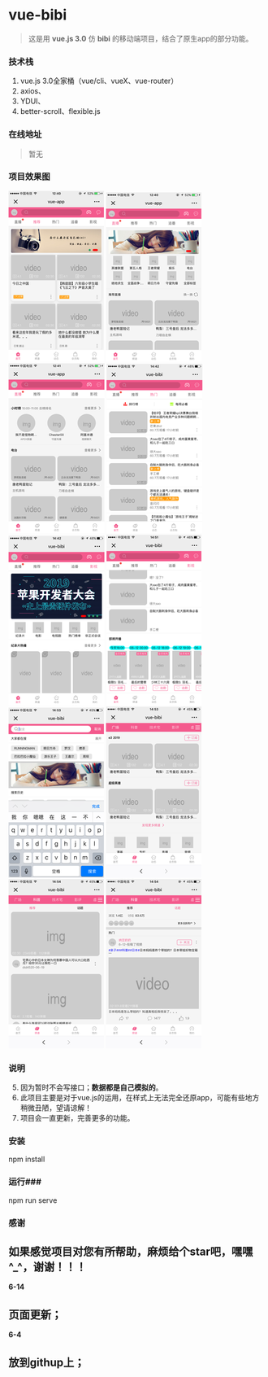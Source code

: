 # vue-bibi #

> 这是用 **vue.js 3.0** 仿 **bibi** 的移动端项目，结合了原生app的部分功能。

### 技术栈 ###
 1. vue.js 3.0全家桶（vue/cli、vueX、vue-router）
 2. axios、
 3. YDUI、
 4. better-scroll、flexible.js

### 在线地址 ###
> 暂无

### 项目效果图 ###
![加载错误，请在src/assets/image中查看](./src/assets/image/展示-1.png)  ![加载错误，请在src/assets/image中查看](./src/assets/image/展示-2.png)
![加载错误，请在src/assets/image中查看](./src/assets/image/展示-3.png)  ![加载错误，请在src/assets/image中查看](./src/assets/image/展示-4.png)
![加载错误，请在src/assets/image中查看](./src/assets/image/展示-5.png)  ![加载错误，请在src/assets/image中查看](./src/assets/image/展示-6.png)
![加载错误，请在src/assets/image中查看](./src/assets/image/展示-7.png)  ![加载错误，请在src/assets/image中查看](./src/assets/image/展示-8.png)
![加载错误，请在src/assets/image中查看](./src/assets/image/展示-9.png)  ![加载错误，请在src/assets/image中查看](./src/assets/image/展示-10.png)
### 说明 ###
 5. 因为暂时不会写接口；**数据都是自己模拟的**。
 6. 此项目主要是对于vue.js的运用，在样式上无法完全还原app，可能有些地方稍微丑陋，望请谅解！
 7. 项目会一直更新，完善更多的功能。
### 安装 ###
npm install
### 运行###
npm run serve

### 感谢 ###
如果感觉项目对您有所帮助，麻烦给个star吧，嘿嘿^_^，谢谢！！！
----------
**6-14**

 页面更新；
----------
**6-4**

 放到githup上；
----------

